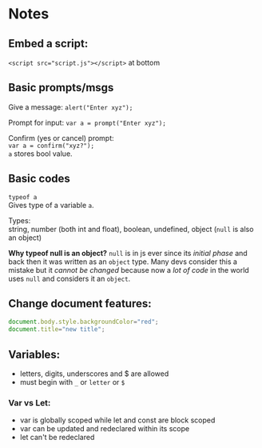 # Notes

## Embed a script:
`<script src="script.js"></script>` at bottom

## Basic prompts/msgs
Give a message:
`alert("Enter xyz");`

Prompt for input:
`var a = prompt("Enter xyz");`

Confirm (yes or cancel) prompt:  
`var a = confirm("xyz?");`  
`a` stores bool value.

## Basic codes
`typeof a`  
Gives type of a variable `a`.  

Types:  
string, number (both int and float), boolean, undefined, object (`null` is also an object)

**Why typeof null is an object?**
`null` is in js ever since its *initial phase* and back then it was written as an `object` type. Many devs consider this a mistake but it *cannot be changed* because now a *lot of code* in the world uses `null` and considers it an `object`.

## Change document features:
```js
document.body.style.backgroundColor="red";
document.title="new title";
```

## Variables:
- letters, digits, underscores and $ are allowed
- must begin with `_` or `letter` or `$`

### Var vs Let:
- var is globally scoped while let and const are block scoped
- var can be updated and redeclared within its scope
- let can't be redeclared
